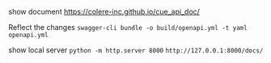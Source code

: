 show document
https://colere-inc.github.io/cue_api_doc/

Reflect the changes
`swagger-cli bundle -o build/openapi.yml -t yaml openapi.yml`

show local server
`python -m http.server 8000`
`http://127.0.0.1:8000/docs/`

